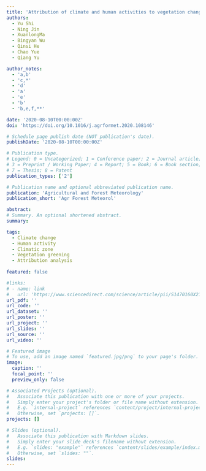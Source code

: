 ```yaml
---
title: 'Attribution of climate and human activities to vegetation change in China using machine learning techniques'
authors:
  - Yu Shi
  - Ning Jin
  - XuanlongMa
  - Bingyan Wu
  - Qinsi He
  - Chao Yue
  - Qiang Yu

author_notes:
  - 'a,b'
  - 'c,*'
  - 'd'
  - 'a'
  - 'e'
  - 'b'
  - 'b,e,f,**'

date: '2020-08-10T00:00:00Z'
doi: 'https://doi.org/10.1016/j.agrformet.2020.108146'

# Schedule page publish date (NOT publication's date).
publishDate: '2020-08-10T00:00:00Z'

# Publication type.
# Legend: 0 = Uncategorized; 1 = Conference paper; 2 = Journal article;
# 3 = Preprint / Working Paper; 4 = Report; 5 = Book; 6 = Book section;
# 7 = Thesis; 8 = Patent
publication_types: ['2']

# Publication name and optional abbreviated publication name.
publication: 'Agricultural and Forest Meteorology'
publication_short: 'Agr Forest Meteorol'

abstract: 
# Summary. An optional shortened abstract.
summary: 

tags:
  - Climate change
  - Human activity
  - Climatic zone
  - Vegetation greening
  - Attribution analysis
  
featured: false

#links:
# - name: link
#   url: 'https://www.sciencedirect.com/science/article/pii/S1470160X21006658'
url_pdf: ''
url_code: ''
url_dataset: ''
url_poster: ''
url_project: ''
url_slides: ''
url_source: ''
url_video: ''

# Featured image
# To use, add an image named `featured.jpg/png` to your page's folder.
image:
  caption: ''
  focal_point: ''
  preview_only: false

# Associated Projects (optional).
#   Associate this publication with one or more of your projects.
#   Simply enter your project's folder or file name without extension.
#   E.g. `internal-project` references `content/project/internal-project/index.md`.
#   Otherwise, set `projects: []`.
projects: []

# Slides (optional).
#   Associate this publication with Markdown slides.
#   Simply enter your slide deck's filename without extension.
#   E.g. `slides: "example"` references `content/slides/example/index.md`.
#   Otherwise, set `slides: ""`.
slides:
---
```


